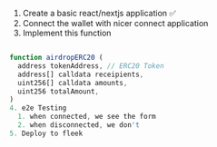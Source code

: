 1. Create a basic react/nextjs application ✅
2. Connect the wallet with nicer connect application
3. Implement this function

```Javascript

function airdropERC20 (
  address tokenAddress, // ERC20 Token
  address[] calldata receipients,
  uint256[] calldata amounts,
  uint256 totalAmount,
)
4. e2e Testing 
  1. when connected, we see the form 
  2. when disconnected, we don't
5. Deploy to fleek
```
